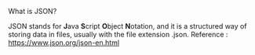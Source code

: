 What is JSON?

JSON stands for **J**ava **S**cript **O**bject **N**otation, and it is a structured way of storing data in files, usually with the file extension .json.
Reference : https://www.json.org/json-en.html